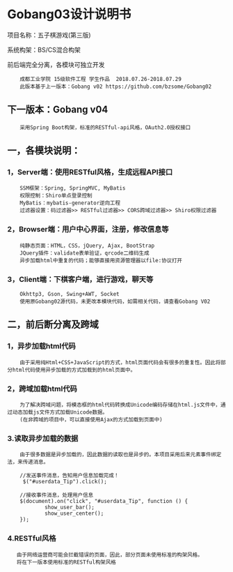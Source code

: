 # Gobang03设计说明书


项目名称：五子棋游戏(第三版)

系统构架：BS/CS混合构架

前后端完全分离，各模块可独立开发

        成都工业学院 15级软件工程 学生作品  2018.07.26-2018.07.29
        此版本基于上一版本：Gobang v02 https://github.com/bzsome/Gobang02
## 下一版本：Gobang v04
        采用Spring Boot构架，标准的RESTful-api风格，OAuth2.0授权接口
        
## 一，各模块说明：

 ### 1，Server端：使用RESTful风格，生成远程API接口
        SSM框架：Spring, SpringMVC, MyBatis
        权限控制：Shiro单点登录控制
        MyBatis：mybatis-generator逆向工程
        过滤器设置：码过滤器>> RESTful过滤器>> CORS跨域过滤器>> Shiro权限过滤器

 ### 2，Browser端：用户中心界面，注册，修改信息等
        纯静态页面：HTML，CSS，jQuery, Ajax, BootStrap
        JQuery插件：validate表单验证，qrcode二维码生成
        异步加载html中重复的代码；能够直接用资源管理器以file:协议打开

 ### 3，Client端：下棋客户端，进行游戏，聊天等
        Okhttp3, Gson, Swing+AWT, Socket
        使用原Gobang02源代码，未更改本模块代码，如需相关代码，请查看Gobang V02
        
## 二，前后断分离及跨域 
 ### 1，异步加载html代码
        由于采用纯Html+CSS+JavaScript的方式，html页面代码会有很多的重复性。因此将部分html代码使用异步加载的方式加载到的html页面中。
        
 ### 2，跨域加载html代码
        为了解决跨域问题，将模态框的html代码转换成Unicode编码存储在html.js文件中，通过动态加载js文件方式加载Unicode数据。
        (在非跨域的项目中，可以直接使用Ajax的方式加载到页面中)
        
 ### 3.读取异步加载的数据
        由于很多数据是异步加载的，因此数据的读取也是异步的。本项目采用后来元素事件绑定法，来传递消息。
        
        //发送事件消息，告知用户信息加载完成！
         $("#userdata_Tip").click();
         
        //接收事件消息，处理用户信息
        $(document).on("click", "#userdata_Tip", function () {
                show_user_bar();
                show_user_center();
        });
  ### 4.RESTful风格
       由于网络运营商可能会拦截错误的页面，因此，部分页面未使用标准的构架风格。
       将在下一版本使用标准的RESTful构架风格

